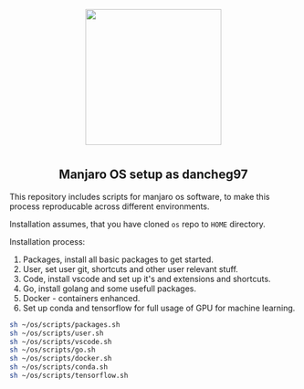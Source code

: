 <p align="center">
<img style="align: center; padding-left: 10px; padding-right: 10px; padding-bottom: 10px;" width="238px" height="238px" src="https://gitea.dancheg97.ru/repo-avatars/11-8ecb544b82e79f89289dcf44b63be110" />
</p>

<h2 align="center">Manjaro OS setup as dancheg97</h2>

This repository includes scripts for manjaro os software, to make this process
reproducable across different environments.

Installation assumes, that you have cloned `os` repo to `HOME` directory.

Installation process:

1. Packages, install all basic packages to get started.
2. User, set user git, shortcuts and other user relevant stuff.
3. Code, install vscode and set up it's and extensions and shortcuts.
4. Go, install golang and some usefull packages.
5. Docker - containers enhanced.
6. Set up conda and tensorflow for full usage of GPU for machine learning.

```sh
sh ~/os/scripts/packages.sh
sh ~/os/scripts/user.sh
sh ~/os/scripts/vscode.sh
sh ~/os/scripts/go.sh
sh ~/os/scripts/docker.sh
sh ~/os/scripts/conda.sh
sh ~/os/scripts/tensorflow.sh
```
